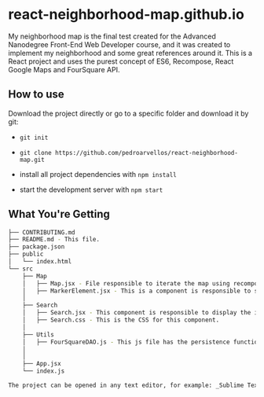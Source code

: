 # react-neighborhood-map.github.io

My neighborhood map is the final test created for the Advanced Nanodegree Front-End Web Developer course, and it was created to implement my neighborhood and some great references around it. This is a React project and uses the purest concept of ES6, Recompose, React Google Maps and FourSquare API.

## How to use

Download the project directly or go to a specific folder and download it by git:

* `git init`

* `git clone https://github.com/pedroarvellos/react-neighborhood-map.git`

* install all project dependencies with `npm install`
* start the development server with `npm start`

## What You're Getting
```bash
├── CONTRIBUTING.md
├── README.md - This file.
├── package.json
├── public
│   └── index.html
└── src
    ├── Map
    │   ├── Map.jsx - File responsible to iterate the map using recompose.
    │   ├── MarkerElement.jsx - This is a component is responsible to show the marker in the map.
    │
    ├── Search
    │   ├── Search.jsx - This component is responsible to display the input for search.
    │   ├── Search.css - This is the CSS for this component.
    │
    ├── Utils
    │   ├── FourSquareDAO.js - This js file has the persistence function to get data from FourSquare
    │
    │
    ├── App.jsx
    └── index.js

The project can be opened in any text editor, for example: _Sublime Text_, _Visual Studio_,  _Atom_, etc. To execute the project.
